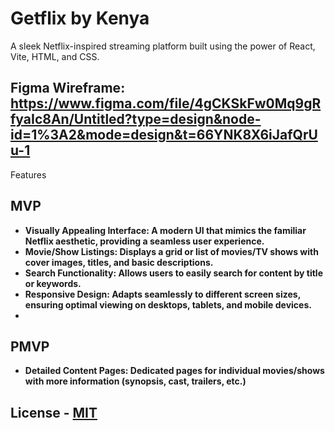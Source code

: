 # Getflix by Kenya

A sleek Netflix-inspired streaming platform built using the power of React, Vite, HTML, and CSS.

## Figma Wireframe: https://www.figma.com/file/4gCKSkFw0Mq9gRfyaIc8An/Untitled?type=design&node-id=1%3A2&mode=design&t=66YNK8X6iJafQrUu-1

Features
## MVP 

* **Visually Appealing Interface: A modern UI that mimics the familiar Netflix aesthetic, providing a seamless user experience.**
* **Movie/Show Listings: Displays a grid or list of movies/TV shows with cover images, titles, and basic descriptions.**
* **Search Functionality: Allows users to easily search for content by title or keywords.**
* **Responsive Design: Adapts seamlessly to different screen sizes, ensuring optimal viewing on desktops, tablets, and mobile devices.**
* 
## PMVP 

* **Detailed Content Pages: Dedicated pages for individual movies/shows with more information (synopsis, cast, trailers, etc.)**

## License - [MIT](https://choosealicense.com/licenses/mit/)
